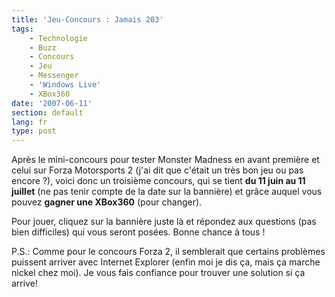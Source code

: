 ```yaml
---
title: 'Jeu-Concours : Jamais 203'
tags:
    - Technologie
    - Buzz
    - Concours
    - Jeu
    - Messenger
    - 'Windows Live'
    - XBox360
date: '2007-06-11'
section: default
lang: fr
type: post
---
```


Après le mini-concours pour tester Monster Madness en avant première et celui sur Forza Motorsports 2 (j'ai dit que c'était un très bon jeu ou pas encore&nbsp;?), voici donc un troisième concours, qui se tient **du 11 juin au 11 juillet** (ne pas tenir compte de la date sur la bannière) et&nbsp;gr&acirc;ce auquel vous pouvez **gagner une XBox360** (pour changer).

Pour jouer, cliquez sur la bannière juste là et répondez aux questions (pas bien difficiles) qui vous seront posées. Bonne chance à tous&nbsp;!

P.S.: Comme pour le concours Forza 2, il semblerait que certains problèmes puissent arriver avec Internet Explorer (enfin moi je dis ça, mais ça marche nickel chez moi). Je vous fais confiance pour trouver une solution si ça arrive!